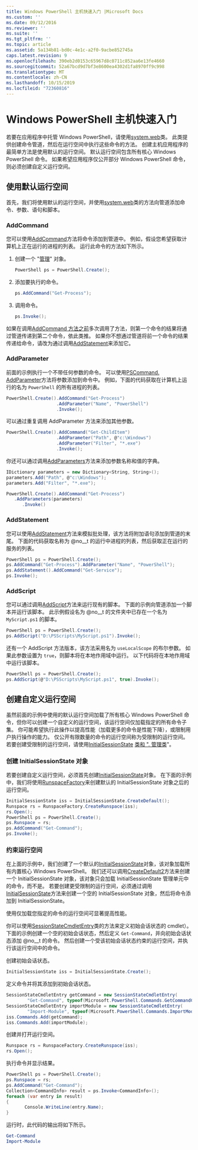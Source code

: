 ```yaml
---
title: Windows PowerShell 主机快速入门 |Microsoft Docs
ms.custom: ''
ms.date: 09/12/2016
ms.reviewer: ''
ms.suite: ''
ms.tgt_pltfrm: ''
ms.topic: article
ms.assetid: 5a134b81-bd0c-4e1c-a2f0-9acbe852745a
caps.latest.revision: 9
ms.openlocfilehash: 390eb2d0153c65967d8c0711c852aa6e13fe4660
ms.sourcegitcommit: 52a67bcd9d7bf3e8600ea4302d1fa8970ff9c998
ms.translationtype: MT
ms.contentlocale: zh-CN
ms.lasthandoff: 10/15/2019
ms.locfileid: "72360816"
---
```

# <a name="windows-powershell-host-quickstart"></a>Windows PowerShell 主机快速入门

若要在应用程序中托管 Windows PowerShell，请使用[system.web](/dotnet/api/System.Management.Automation.PowerShell)类。
此类提供创建命令管道，然后在运行空间中执行这些命令的方法。
创建主机应用程序的最简单方法是使用默认的运行空间。
默认运行空间包含所有核心 Windows PowerShell 命令。
如果希望应用程序仅公开部分 Windows PowerShell 命令，则必须创建自定义运行空间。

## <a name="using-the-default-runspace"></a>使用默认运行空间

首先，我们将使用默认的运行空间，并使用[system.web](/dotnet/api/System.Management.Automation.PowerShell)类的方法向管道添加命令、参数、语句和脚本。

### <a name="addcommand"></a>AddCommand

您可以使用[AddCommand](/dotnet/api/System.Management.Automation.PowerShell.AddCommand)方法将命令添加到管道中。
例如，假设您希望获取计算机上正在运行的进程的列表。
运行此命令的方法如下所示。

1. 创建一个 "[管理](/dotnet/api/System.Management.Automation.PowerShell)" 对象。

   ```csharp
   PowerShell ps = PowerShell.Create();
   ```

2. 添加要执行的命令。

   ```csharp
   ps.AddCommand("Get-Process");
   ```

3. 调用命令。

   ```csharp
   ps.Invoke();
   ```

如果在调用[AddCommand 方法之前](/dotnet/api/System.Management.Automation.PowerShell.Invoke)多次调用了方法，则第一个命令的结果将通过管道传递到第二个命令，依此类推。
如果你不想通过管道将前一个命令的结果传递给命令，请改为通过调用[AddStatement](/dotnet/api/System.Management.Automation.PowerShell.AddStatement)来添加它。

### <a name="addparameter"></a>AddParameter

前面的示例执行一个不带任何参数的命令。
可以使用[PSCommand. AddParameter](/dotnet/api/System.Management.Automation.PSCommand.AddParameter)方法将参数添加到命令中。
例如，下面的代码获取在计算机上运行的名为 `PowerShell` 的所有进程的列表。

```csharp
PowerShell.Create().AddCommand("Get-Process")
                   .AddParameter("Name", "PowerShell")
                   .Invoke();
```

可以通过重复调用 AddParameter 方法来添加其他参数。

```csharp                   
PowerShell.Create().AddCommand("Get-ChildItem")
                   .AddParameter("Path", @"c:\Windows")
                   .AddParameter("Filter", "*.exe")
                   .Invoke();
```

你还可以通过调用[AddParameters](/dotnet/api/System.Management.Automation.PowerShell.AddParameters)方法来添加参数名称和值的字典。

```csharp
IDictionary parameters = new Dictionary<String, String>();
parameters.Add("Path", @"c:\Windows");
parameters.Add("Filter", "*.exe");

PowerShell.Create().AddCommand("Get-Process")
   .AddParameters(parameters)
      .Invoke()

```

### <a name="addstatement"></a>AddStatement

您可以使用[AddStatement](/dotnet/api/System.Management.Automation.PowerShell.AddStatement)方法来模拟批处理，该方法将附加语句添加到管道的末尾。
下面的代码获取名称为 @no__t 的运行中进程的列表，然后获取正在运行的服务的列表。

```csharp
PowerShell ps = PowerShell.Create();
ps.AddCommand("Get-Process").AddParameter("Name", "PowerShell");
ps.AddStatement().AddCommand("Get-Service");
ps.Invoke();
```

### <a name="addscript"></a>AddScript

您可以通过调用[AddScript](/dotnet/api/System.Management.Automation.PowerShell.AddScript)方法来运行现有的脚本。
下面的示例向管道添加一个脚本并运行该脚本。
此示例假设名为 @no__t 的文件夹中已存在一个名为 `MyScript.ps1` 的脚本。

```csharp
PowerShell ps = PowerShell.Create();
ps.AddScript("D:\PSScripts\MyScript.ps1").Invoke();
```

还有一个 AddScript 方法版本，该方法采用名为 `useLocalScope` 的布尔参数。
如果此参数设置为 `true`，则脚本将在本地作用域中运行。
以下代码将在本地作用域中运行该脚本。

```csharp
PowerShell ps = PowerShell.Create();
ps.AddScript(@"D:\PSScripts\MyScript.ps1", true).Invoke();
```

## <a name="creating-a-custom-runspace"></a>创建自定义运行空间

虽然前面的示例中使用的默认运行空间加载了所有核心 Windows PowerShell 命令，但你可以创建一个自定义的运行空间，该运行空间仅加载指定的所有命令子集。
你可能希望执行此操作以提高性能（加载更多的命令是性能下降），或限制用户执行操作的能力。
仅公开有限数量的命令的运行空间称为受限制的运行空间。
若要创建受限制的运行空间，请使用[InitialSessionState](/dotnet/api/System.Management.Automation.Runspaces.InitialSessionState) [类和 ". 管理类](/dotnet/api/System.Management.Automation.Runspaces.Runspace)"。

### <a name="creating-an-initialsessionstate-object"></a>创建 InitialSessionState 对象

若要创建自定义运行空间，必须首先创建[InitialSessionState](/dotnet/api/System.Management.Automation.Runspaces.InitialSessionState)对象。
在下面的示例中，我们将使用[RunspaceFactory](/dotnet/api/System.Management.Automation.Runspaces.RunspaceFactory)来创建默认的 InitialSessionState 对象之后的运行空间。

```csharp
InitialSessionState iss = InitialSessionState.CreateDefault();
Runspace rs = RunspaceFactory.CreateRunspace(iss);
rs.Open();
PowerShell ps = PowerShell.Create();
ps.Runspace = rs;
ps.AddCommand("Get-Command");
ps.Invoke();
```

### <a name="constraining-the-runspace"></a>约束运行空间

在上面的示例中，我们创建了一个默认的[InitialSessionState](/dotnet/api/System.Management.Automation.Runspaces.InitialSessionState)对象，该对象加载所有内置核心 Windows PowerShell。
我们还可以调用[CreateDefault2](/dotnet/api/System.Management.Automation.Runspaces.InitialSessionState.CreateDefault2)方法来创建一个 InitialSessionState 对象，该对象只会加载 InitialSessionState 管理单元中的命令，而不是。
若要创建更受限制的运行空间，必须通过调用[InitialSessionState](/dotnet/api/System.Management.Automation.Runspaces.InitialSessionState.Create)方法来创建一个空的 InitialSessionState 对象，然后将命令添加到 InitialSessionState。

使用仅加载您指定的命令的运行空间可显著提高性能。

你可以使用[SessionStateCmdletEntry](/dotnet/api/System.Management.Automation.Runspaces.SessionStateCmdletEntry)类的方法来定义初始会话状态的 cmdlet）。
下面的示例创建一个空的初始会话状态，然后定义 `Get-Command`，并向初始会话状态添加 @no__t 的命令。
然后创建一个受该初始会话状态约束的运行空间，并执行该运行空间中的命令。

创建初始会话状态。

```csharp
InitialSessionState iss = InitialSessionState.Create();
```

定义命令并将其添加到初始会话状态。

```csharp
SessionStateCmdletEntry getCommand = new SessionStateCmdletEntry(
        "Get-Command", typeof(Microsoft.PowerShell.Commands.GetCommandCommand), "");
SessionStateCmdletEntry importModule = new SessionStateCmdletEntry(
        "Import-Module", typeof(Microsoft.PowerShell.Commands.ImportModuleCommand), "");
iss.Commands.Add(getCommand);
iss.Commands.Add(importModule);
```

创建并打开运行空间。

```csharp
Runspace rs = RunspaceFactory.CreateRunspace(iss);
rs.Open();
```

执行命令并显示结果。

```csharp
PowerShell ps = PowerShell.Create();
ps.Runspace = rs;
ps.AddCommand("Get-Command");
Collection<CommandInfo> result = ps.Invoke<CommandInfo>();
foreach (var entry in result)
{
       Console.WriteLine(entry.Name);
}
```

运行时，此代码的输出将如下所示。

```powershell
Get-Command
Import-Module
```
